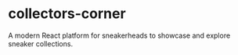 # collectors-corner
A modern React platform for sneakerheads to showcase and explore sneaker collections.
